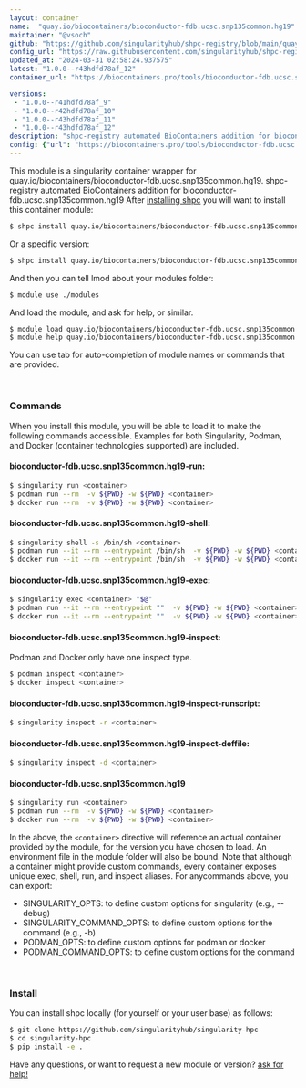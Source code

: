 ```yaml
---
layout: container
name:  "quay.io/biocontainers/bioconductor-fdb.ucsc.snp135common.hg19"
maintainer: "@vsoch"
github: "https://github.com/singularityhub/shpc-registry/blob/main/quay.io/biocontainers/bioconductor-fdb.ucsc.snp135common.hg19/container.yaml"
config_url: "https://raw.githubusercontent.com/singularityhub/shpc-registry/main/quay.io/biocontainers/bioconductor-fdb.ucsc.snp135common.hg19/container.yaml"
updated_at: "2024-03-31 02:58:24.937575"
latest: "1.0.0--r43hdfd78af_12"
container_url: "https://biocontainers.pro/tools/bioconductor-fdb.ucsc.snp135common.hg19"

versions:
 - "1.0.0--r41hdfd78af_9"
 - "1.0.0--r42hdfd78af_10"
 - "1.0.0--r43hdfd78af_11"
 - "1.0.0--r43hdfd78af_12"
description: "shpc-registry automated BioContainers addition for bioconductor-fdb.ucsc.snp135common.hg19"
config: {"url": "https://biocontainers.pro/tools/bioconductor-fdb.ucsc.snp135common.hg19", "maintainer": "@vsoch", "description": "shpc-registry automated BioContainers addition for bioconductor-fdb.ucsc.snp135common.hg19", "latest": {"1.0.0--r43hdfd78af_12": "sha256:153ce537e9b19a696ab55551a15105be4325d02be23292b731b4d00163e3d422"}, "tags": {"1.0.0--r41hdfd78af_9": "sha256:780422840664c5a2daa3f9fed1a1042e6443a34861db5eb769b849215dd5b3da", "1.0.0--r42hdfd78af_10": "sha256:5e7a589dbeaf5f71a5d97a7ff484bedfdc1c7553b742c5d4660b8c7c657539f6", "1.0.0--r43hdfd78af_11": "sha256:ac53f40b1b1c08cf1c926019389ab6e36ebe3804500b123ed8878e2dd842819a", "1.0.0--r43hdfd78af_12": "sha256:153ce537e9b19a696ab55551a15105be4325d02be23292b731b4d00163e3d422"}, "docker": "quay.io/biocontainers/bioconductor-fdb.ucsc.snp135common.hg19"}
---
```


This module is a singularity container wrapper for quay.io/biocontainers/bioconductor-fdb.ucsc.snp135common.hg19.
shpc-registry automated BioContainers addition for bioconductor-fdb.ucsc.snp135common.hg19
After [installing shpc](#install) you will want to install this container module:


```bash
$ shpc install quay.io/biocontainers/bioconductor-fdb.ucsc.snp135common.hg19
```

Or a specific version:

```bash
$ shpc install quay.io/biocontainers/bioconductor-fdb.ucsc.snp135common.hg19:1.0.0--r43hdfd78af_12
```

And then you can tell lmod about your modules folder:

```bash
$ module use ./modules
```

And load the module, and ask for help, or similar.

```bash
$ module load quay.io/biocontainers/bioconductor-fdb.ucsc.snp135common.hg19/1.0.0--r43hdfd78af_12
$ module help quay.io/biocontainers/bioconductor-fdb.ucsc.snp135common.hg19/1.0.0--r43hdfd78af_12
```

You can use tab for auto-completion of module names or commands that are provided.

<br>

### Commands

When you install this module, you will be able to load it to make the following commands accessible.
Examples for both Singularity, Podman, and Docker (container technologies supported) are included.

#### bioconductor-fdb.ucsc.snp135common.hg19-run:

```bash
$ singularity run <container>
$ podman run --rm  -v ${PWD} -w ${PWD} <container>
$ docker run --rm  -v ${PWD} -w ${PWD} <container>
```

#### bioconductor-fdb.ucsc.snp135common.hg19-shell:

```bash
$ singularity shell -s /bin/sh <container>
$ podman run --it --rm --entrypoint /bin/sh  -v ${PWD} -w ${PWD} <container>
$ docker run --it --rm --entrypoint /bin/sh  -v ${PWD} -w ${PWD} <container>
```

#### bioconductor-fdb.ucsc.snp135common.hg19-exec:

```bash
$ singularity exec <container> "$@"
$ podman run --it --rm --entrypoint ""  -v ${PWD} -w ${PWD} <container> "$@"
$ docker run --it --rm --entrypoint ""  -v ${PWD} -w ${PWD} <container> "$@"
```

#### bioconductor-fdb.ucsc.snp135common.hg19-inspect:

Podman and Docker only have one inspect type.

```bash
$ podman inspect <container>
$ docker inspect <container>
```

#### bioconductor-fdb.ucsc.snp135common.hg19-inspect-runscript:

```bash
$ singularity inspect -r <container>
```

#### bioconductor-fdb.ucsc.snp135common.hg19-inspect-deffile:

```bash
$ singularity inspect -d <container>
```



#### bioconductor-fdb.ucsc.snp135common.hg19

```bash
$ singularity run <container>
$ podman run --rm  -v ${PWD} -w ${PWD} <container>
$ docker run --rm  -v ${PWD} -w ${PWD} <container>
```


In the above, the `<container>` directive will reference an actual container provided
by the module, for the version you have chosen to load. An environment file in the
module folder will also be bound. Note that although a container
might provide custom commands, every container exposes unique exec, shell, run, and
inspect aliases. For anycommands above, you can export:

 - SINGULARITY_OPTS: to define custom options for singularity (e.g., --debug)
 - SINGULARITY_COMMAND_OPTS: to define custom options for the command (e.g., -b)
 - PODMAN_OPTS: to define custom options for podman or docker
 - PODMAN_COMMAND_OPTS: to define custom options for the command

<br>

### Install

You can install shpc locally (for yourself or your user base) as follows:

```bash
$ git clone https://github.com/singularityhub/singularity-hpc
$ cd singularity-hpc
$ pip install -e .
```

Have any questions, or want to request a new module or version? [ask for help!](https://github.com/singularityhub/singularity-hpc/issues)